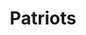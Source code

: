 ---
title: Patriots
crosslinks:
- nfl
- youtubot
- livven
- place
- anti_gif_bot
- falcons
- u_imguralbumbot
- EvilLeagueOfEvil
- nflstreams
- The_Donald
- heroesofthestorm
- autotldr
- john_yukis_bots
- autourbanbot
- steelers
- bestof
- Texans
- CharitableBets
- Browns
- AskReddit
---